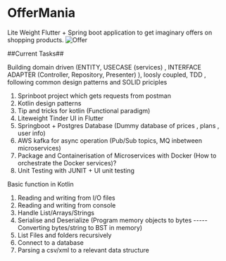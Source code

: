 # OfferMania
Lite Weight Flutter + Spring boot application to get imaginary offers on shopping products. 
![Offer](https://user-images.githubusercontent.com/13198518/167249050-b7d4a65e-1c7c-491f-b5cf-ce794d530456.jpg)

##Current Tasks##


Building domain driven (ENTITY, USECASE (services) , INTERFACE ADAPTER (Controller, Repository, Presenter) ), 
loosly coupled, TDD , following common design patterns  and SOLID priciples

1. Sprinboot project which gets requests from postman
2. Kotlin design patterns 
3. Tip and tricks for kotlin (Functional paradigm)
4. Liteweight Tinder UI in Flutter 
5. Springboot + Postgres Database (Dummy database of prices , plans , user info)
6. AWS kafka for async operation (Pub/Sub topics, MQ inbetween microservices)
7. Package and Containerisation of Microservices with Docker (How to orchestrate the Docker services)?
8. Unit Testing with JUNIT + UI unit testing 


Basic function in Kotlin 

1. Reading and writing from I/O files
2. Reading and writing from console
3. Handle List/Arrays/Strings
4. Serialise and Deserialize (Program memory objects to bytes ----- Converting bytes/string to BST in memory)
5. List Files and folders recursively
6. Connect to a database
7. Parsing a csv/xml to a relevant data structure 



